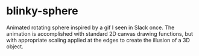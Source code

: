 # blinky-sphere
Animated rotating sphere inspired by a gif I seen in Slack once. The animation is accomplished with standard 2D canvas drawing functions, but with appropriate scaling applied at the edges to create the illusion of a 3D object.
